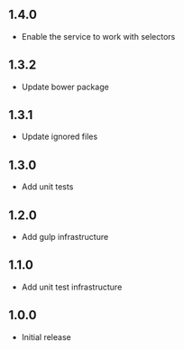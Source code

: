 1.4.0
-----

- Enable the service to work with selectors

1.3.2
-----

- Update bower package

1.3.1
-----

- Update ignored files

1.3.0
-----

- Add unit tests

1.2.0
-----

- Add gulp infrastructure

1.1.0
-----

- Add unit test infrastructure

1.0.0
-----

- Initial release
